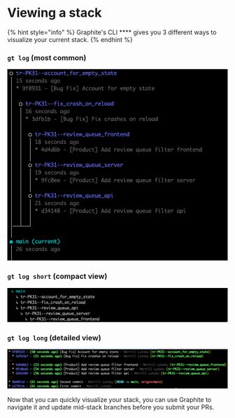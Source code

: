 # Viewing a stack

{% hint style="info" %}
Graphite's CLI **** gives you 3 different ways to visualize your current stack.
{% endhint %}

### `gt log` (most common)

![](<../../.gitbook/assets/Screen Shot 2021-10-14 at 11.53.30 AM.png>)

### `gt log short` (compact view)

![](<../../.gitbook/assets/Screen Shot 2021-10-14 at 11.53.47 AM.png>)

### `gt log long` (detailed view)

![](<../../.gitbook/assets/Screen Shot 2021-10-14 at 11.54.05 AM.png>)

Now that you can quickly visualize your stack, you can use Graphite to navigate it and update mid-stack branches before you submit your PRs.

